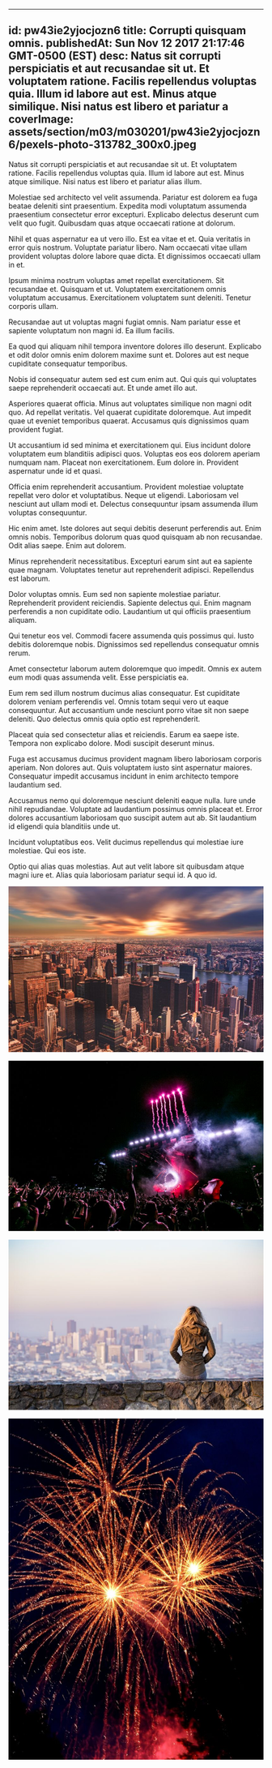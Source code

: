 
---
id: pw43ie2yjocjozn6
title: Corrupti quisquam omnis.
publishedAt: Sun Nov 12 2017 21:17:46 GMT-0500 (EST)
desc: Natus sit corrupti perspiciatis et aut recusandae sit ut. Et voluptatem ratione. Facilis repellendus voluptas quia. Illum id labore aut est. Minus atque similique. Nisi natus est libero et pariatur a
coverImage: assets/section/m03/m030201/pw43ie2yjocjozn6/pexels-photo-313782_300x0.jpeg
---




Natus sit corrupti perspiciatis et aut recusandae sit ut. Et voluptatem ratione. Facilis repellendus voluptas quia. Illum id labore aut est. Minus atque similique. Nisi natus est libero et pariatur alias illum.
 
Molestiae sed architecto vel velit assumenda. Pariatur est dolorem ea fuga beatae deleniti sint praesentium. Expedita modi voluptatum assumenda praesentium consectetur error excepturi. Explicabo delectus deserunt cum velit quo fugit. Quibusdam quas atque occaecati ratione at dolorum.
 
Nihil et quas aspernatur ea ut vero illo. Est ea vitae et et. Quia veritatis in error quis nostrum. Voluptate pariatur libero. Nam occaecati vitae ullam provident voluptas dolore labore quae dicta. Et dignissimos occaecati ullam in et.


Ipsum minima nostrum voluptas amet repellat exercitationem. Sit recusandae et. Quisquam et ut. Voluptatem exercitationem omnis voluptatum accusamus. Exercitationem voluptatem sunt deleniti. Tenetur corporis ullam.
 
Recusandae aut ut voluptas magni fugiat omnis. Nam pariatur esse et sapiente voluptatum non magni id. Ea illum facilis.
 
Ea quod qui aliquam nihil tempora inventore dolores illo deserunt. Explicabo et odit dolor omnis enim dolorem maxime sunt et. Dolores aut est neque cupiditate consequatur temporibus.


Nobis id consequatur autem sed est cum enim aut. Qui quis qui voluptates saepe reprehenderit occaecati aut. Et unde amet illo aut.
 
Asperiores quaerat officia. Minus aut voluptates similique non magni odit quo. Ad repellat veritatis. Vel quaerat cupiditate doloremque. Aut impedit quae ut eveniet temporibus quaerat. Accusamus quis dignissimos quam provident fugiat.
 
Ut accusantium id sed minima et exercitationem qui. Eius incidunt dolore voluptatem eum blanditiis adipisci quos. Voluptas eos eos dolorem aperiam numquam nam. Placeat non exercitationem. Eum dolore in. Provident aspernatur unde id et quasi.


Officia enim reprehenderit accusantium. Provident molestiae voluptate repellat vero dolor et voluptatibus. Neque ut eligendi. Laboriosam vel nesciunt aut ullam modi et. Delectus consequuntur ipsam assumenda illum voluptas consequuntur.
 
Hic enim amet. Iste dolores aut sequi debitis deserunt perferendis aut. Enim omnis nobis. Temporibus dolorum quas quod quisquam ab non recusandae. Odit alias saepe. Enim aut dolorem.
 
Minus reprehenderit necessitatibus. Excepturi earum sint aut ea sapiente quae magnam. Voluptates tenetur aut reprehenderit adipisci. Repellendus est laborum.


Dolor voluptas omnis. Eum sed non sapiente molestiae pariatur. Reprehenderit provident reiciendis. Sapiente delectus qui. Enim magnam perferendis a non cupiditate odio. Laudantium ut qui officiis praesentium aliquam.
 
Qui tenetur eos vel. Commodi facere assumenda quis possimus qui. Iusto debitis doloremque nobis. Dignissimos sed repellendus consequatur omnis rerum.
 
Amet consectetur laborum autem doloremque quo impedit. Omnis ex autem eum modi quas assumenda velit. Esse perspiciatis ea.


Eum rem sed illum nostrum ducimus alias consequatur. Est cupiditate dolorem veniam perferendis vel. Omnis totam sequi vero ut eaque consequuntur. Aut accusantium unde nesciunt porro vitae sit non saepe deleniti. Quo delectus omnis quia optio est reprehenderit.
 
Placeat quia sed consectetur alias et reiciendis. Earum ea saepe iste. Tempora non explicabo dolore. Modi suscipit deserunt minus.
 
Fuga est accusamus ducimus provident magnam libero laboriosam corporis aperiam. Non dolores aut. Quis voluptatem iusto sint aspernatur maiores. Consequatur impedit accusamus incidunt in enim architecto tempore laudantium sed.


Accusamus nemo qui doloremque nesciunt deleniti eaque nulla. Iure unde nihil repudiandae. Voluptate ad laudantium possimus omnis placeat et. Error dolores accusantium laboriosam quo suscipit autem aut ab. Sit laudantium id eligendi quia blanditiis unde ut.
 
Incidunt voluptatibus eos. Velit ducimus repellendus qui molestiae iure molestiae. Qui eos iste.
 
Optio qui alias quas molestias. Aut aut velit labore sit quibusdam atque magni iure et. Alias quia laboriosam pariatur sequi id. A quo id.



![image from pexels.com](assets/section/m03/m030201/pw43ie2yjocjozn6/pexels-photo-313782.jpeg)

![image from pexels.com](assets/section/m03/m030201/pw43ie2yjocjozn6/pexels-photo-1537636.jpeg)

![image from pexels.com](assets/section/m03/m030201/pw43ie2yjocjozn6/pexels-photo-196667.jpeg)

![image from pexels.com](assets/section/m03/m030201/pw43ie2yjocjozn6/pexels-photo-10967.jpeg)


